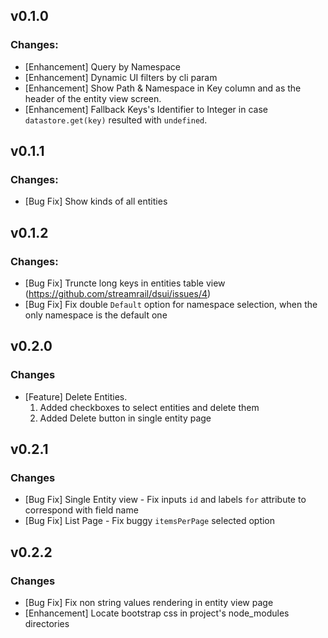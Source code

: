 ## v0.1.0
### Changes:
- [Enhancement] Query by Namespace
- [Enhancement] Dynamic UI filters by cli param
- [Enhancement] Show Path & Namespace in Key column and as the header of the entity view screen.
- [Enhancement] Fallback Keys's Identifier to Integer in case `datastore.get(key)` resulted with `undefined`.

## v0.1.1
### Changes:
- [Bug Fix] Show kinds of all entities

## v0.1.2
### Changes:
- [Bug Fix] Truncte long keys in entities table view (https://github.com/streamrail/dsui/issues/4)
- [Bug Fix] Fix double `Default` option for namespace selection, when the only namespace is the default one

## v0.2.0
### Changes
- [Feature] Delete Entities.
  1. Added checkboxes to select entities and delete them
  2. Added Delete button in single entity page 

## v0.2.1
### Changes
- [Bug Fix] Single Entity view - Fix inputs `id` and labels `for` attribute to correspond with field name
- [Bug Fix] List Page - Fix buggy `itemsPerPage` selected option 

## v0.2.2
### Changes
- [Bug Fix] Fix non string values rendering in entity view page
- [Enhancement] Locate bootstrap css in project's node_modules directories